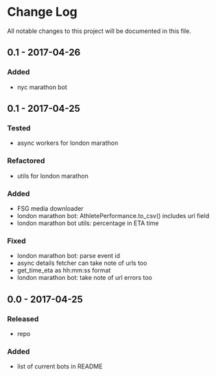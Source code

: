 # Change Log
All notable changes to this project will be documented in this file.

## 0.1 - 2017-04-26

### Added
- nyc marathon bot

## 0.1 - 2017-04-25

### Tested
- async workers for london marathon

### Refactored
- utils for london marathon

### Added
- FSG media downloader
- london marathon bot: AthletePerformance.to_csv() includes url field
- london marathon bot utils: percentage in ETA time

### Fixed
- london marathon bot: parse event id
- async details fetcher can take note of urls too
- get_time_eta as hh:mm:ss format
- london marathon bot: take note of url errors too

## 0.0 - 2017-04-25

### Released
- repo

### Added
- list of current bots in README
